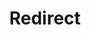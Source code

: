 ﻿---
layout: src/layouts/Redirect.astro
title: Redirect
redirect: https://octopus.com/docs/best-practices/self-hosted-octopus/high-availability
pubDate:  2023-01-01
navSearch: false
navSitemap: false
navMenu: false
---